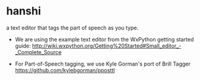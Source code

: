 hanshi
======

a text editor that tags the part of speech as you type.

* We are using the example text editor from the WxPython getting started guide:
  http://wiki.wxpython.org/Getting%20Started#Small_editor_-_Complete_Source

* For Part-of-Speech tagging, we use Kyle Gorman's port of Brill Tagger
  https://github.com/kylebgorman/pposttl
